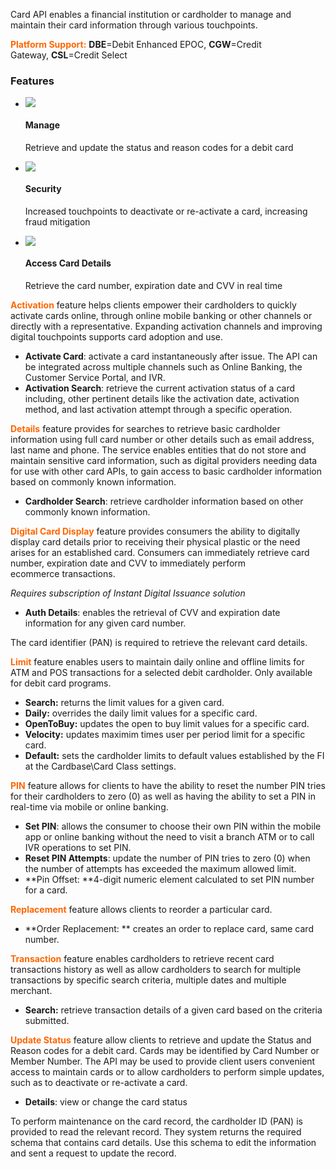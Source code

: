  Card API enables a financial institution or cardholder to manage and maintain their card information through various touchpoints.

<span style="color:#ff6600;">**Platform Support:**</span> **DBE**=Debit Enhanced EPOC, **CGW**=Credit Gateway, **CSL**=Credit Select 

### Features

*   ![](https://card.developer.fiserv.com/sites/default/files/manage%20card%20.png)
    
    #### Manage
    
    Retrieve and update the status and reason codes for a debit card
    
*   ![](https://card.developer.fiserv.com/sites/default/files/Security%20Card.png)
    
    #### Security
    
    Increased touchpoints to deactivate or re-activate a card, increasing fraud mitigation
    
*   ![](https://card.developer.fiserv.com/sites/default/files/Access%20Card.png)
    
    #### Access Card Details
    
    Retrieve the card number, expiration date and CVV in real time
    

<span style="color:#ff6600;">**Activation**</span> feature helps clients empower their cardholders to quickly activate cards online, through online mobile banking or other channels or directly with a representative. Expanding activation channels and improving digital touchpoints supports card adoption and use.

* **Activate Card**: activate a card instantaneously after issue. The API can be integrated across multiple channels such as Online Banking, the Customer Service Portal, and IVR.
* **Activation Search**: retrieve the current activation status of a card including, other pertinent details like the activation date, activation method, and last activation attempt through a specific operation.

<span style="color:#ff6600;">**Details**</span> feature provides for searches to retrieve basic cardholder information using full card number or other details such as email address, last name and phone. The service enables entities that do not store and maintain sensitive card information, such as digital providers needing data for use with other card APIs, to gain access to basic cardholder information based on commonly known information.

* **Cardholder Search**: retrieve cardholder information based on other commonly known information. 

<span style="color:#ff6600;">**Digital Card Display**</span> feature provides consumers the ability to digitally display card details prior to receiving their physical plastic or the need arises for an established card.​ Consumers can immediately retrieve card number, expiration date and CVV to immediately perform ecommerce transactions.

_Requires subscription of Instant Digital Issuance solution_

* **Auth Details**: enables the retrieval of CVV and expiration date information for any given card number.

The card identifier (PAN) is required to retrieve the relevant card details.

<span style="color:#ff6600;">**Limit**</span> feature enables users to maintain daily online and offline limits for ATM and POS transactions for a selected debit cardholder. Only available for debit card programs. 

* **Search:** returns the limit values for a given card.
* **Daily:** overrides the daily limit values for a specific card.
* **OpenToBuy:** updates the open to buy limit values for a specific card.
* **Velocity:** updates maximim times user per period limit for a specific card.
* **Default:** sets the cardholder limits to default values established by the FI at the Cardbase\\Card Class settings.

<span style="color:#ff6600;">**PIN**</span> feature allows for clients to have the ability to reset the number PIN tries for their cardholders to zero (0) as well as having the ability to set a PIN in real-time via mobile or online banking. 

* **Set PIN**: allows the consumer to choose their own PIN within the mobile app or online banking without the need to visit a branch ATM or to call IVR operations to set PIN.
* **Reset PIN Attempts**: update the number of PIN tries to zero (0) when the number of attempts has exceeded the maximum allowed limit.
* **Pin Offset: **4-digit numeric element calculated to set PIN number for a card. 

<span style="color:#ff6600;">**Replacement**</span> feature allows clients to reorder a particular card. 

* **Order Replacement: ** creates an order to replace card, same card number.

<span style="color:#ff6600;">**Transaction**</span> feature enables cardholders to retrieve recent card transactions history as well as allow cardholders to search for multiple transactions by specific search criteria, multiple dates and multiple merchant.

* **Search:** retrieve transaction details of a given card based on the criteria submitted. 

<span style="color:#ff6600;">**Update Status**</span> feature allow clients to retrieve and update the Status and Reason codes for a debit card. Cards may be identified by Card Number or Member Number. The API may be used to provide client users convenient access to maintain cards or to allow cardholders to perform simple updates, such as to deactivate or re-activate a card. 

* **Details**: view or change the card status

To perform maintenance on the card record, the cardholder ID (PAN) is provided to read the relevant record. They system returns the required schema that contains card details. Use this schema to edit the information and sent a request to update the record.
